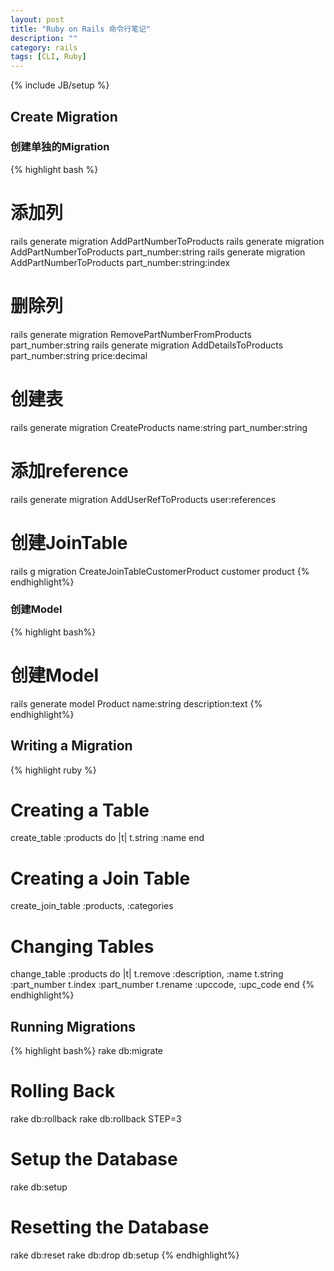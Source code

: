 ```yaml
---
layout: post
title: "Ruby on Rails 命令行笔记"
description: ""
category: rails
tags: [CLI, Ruby]
---
```

{% include JB/setup %}


## Create Migration

### 创建单独的Migration

{% highlight bash %}
# 添加列
rails generate migration AddPartNumberToProducts
rails generate migration AddPartNumberToProducts part_number:string
rails generate migration AddPartNumberToProducts part_number:string:index
# 删除列
rails generate migration RemovePartNumberFromProducts part_number:string
rails generate migration AddDetailsToProducts part_number:string price:decimal
# 创建表
rails generate migration CreateProducts name:string part_number:string
# 添加reference
rails generate migration AddUserRefToProducts user:references
# 创建JoinTable
rails g migration CreateJoinTableCustomerProduct customer product
{% endhighlight%}

### 创建Model

{% highlight bash%}
# 创建Model
rails generate model Product name:string description:text
{% endhighlight%}

## Writing a Migration

{% highlight ruby %}
# Creating a Table
create_table :products do |t|
  t.string :name
end
# Creating a Join Table
create_join_table :products, :categories
# Changing Tables
change_table :products do |t|
  t.remove :description, :name
  t.string :part_number
  t.index :part_number
  t.rename :upccode, :upc_code
end
{% endhighlight%}

## Running Migrations

{% highlight bash%}
rake db:migrate 
# Rolling Back
rake db:rollback
rake db:rollback STEP=3
# Setup the Database
rake db:setup
# Resetting the Database
rake db:reset 
rake db:drop db:setup
{% endhighlight%}
